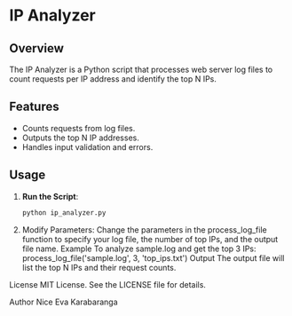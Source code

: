 # IP Analyzer

## Overview

The IP Analyzer is a Python script that processes web server log files to count requests per IP address and identify the top N IPs.

## Features

- Counts requests from log files.
- Outputs the top N IP addresses.
- Handles input validation and errors.

## Usage

1. **Run the Script**:
   ```bash
   python ip_analyzer.py
2. Modify Parameters: Change the parameters in the process_log_file function to specify your log file, the number of top IPs, and the output file name.
Example
To analyze sample.log and get the top 3 IPs:
process_log_file('sample.log', 3, 'top_ips.txt')
Output
The output file will list the top N IPs and their request counts.

License
MIT License. See the LICENSE file for details.

Author
Nice Eva Karabaranga